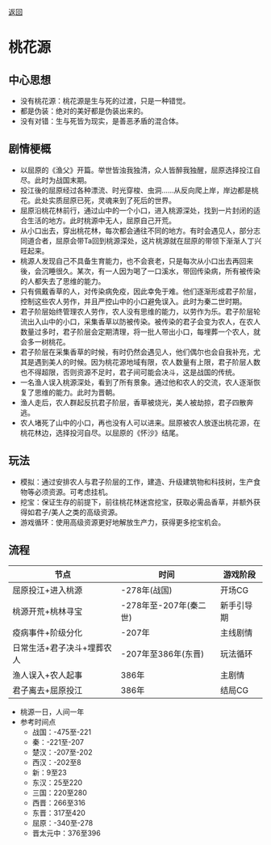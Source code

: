 [返回](README.md)

# 桃花源
## 中心思想
- 没有桃花源：桃花源是生与死的过渡，只是一种错觉。
- 都是伪装：绝对的美好都是伪装出来的。
- 没有对错：生与死皆为现实，是善恶矛盾的混合体。

## 剧情梗概
- 以屈原的《渔父》开篇。举世皆浊我独清，众人皆醉我独醒，屈原选择投江自尽。此时为战国末期。
- 投江後的屈原经过各种漂流、时光穿梭、虫洞……从反向爬上岸，岸边都是桃花。此处实质屈原已死，灵魂来到了死后的世界。
- 屈原沿桃花林前行，通过山中的一个小口，进入桃源深处，找到一片封闭的适合生活的地方。此时桃源中无人，屈原自己开荒。
- 从小口出去，穿出桃花林，每次都会通往不同的地方。有时会遇见人，部分志同道合者，屈原会带Ta回到桃源深处，这片桃源就在屈原的带领下渐渐人丁兴旺起来。
- 桃源人发现自己不具备生育能力，也不会衰老，只是每次从小口出去再回来後，会沉睡很久。某次，有一人因为喝了一口溪水，带回传染病，所有被传染的人都失去了思维的能力。
- 只有佩戴香草的人，对传染病免疫，因此幸免于难。他们逐渐形成君子阶层，控制这些农人劳作，并且严控山中的小口避免误入。此时为秦二世时期。
- 君子阶层始终管理农人劳作，农人没有思维的能力，以劳作为乐。君子阶层轮流出入山中的小口，采集香草以防被传染。被传染的君子会变为农人，在农人数量过多时，君子阶层会定期清理，将一批人带出小口，每埋葬一个农人，就会多一树桃花。
- 君子阶层在采集香草的时候，有时仍然会遇见人，他们偶尔也会自我补充，尤其是遇到美人的时候。因为桃花源地域有限，农人数量有上限，君子阶层人数也不得超限，否则资源不足时，君子间可能会决斗，这是战国的传统。
- 一名渔人误入桃源深处，看到了所有景象。通过他和农人的交流，农人逐渐恢复了思维的能力。此时为晋朝。
- 渔人走后，农人群起反抗君子阶层，香草被烧光，美人被劫掠，君子四散奔逃。
- 农人堵死了山中的小口，再也没有人可以进来。屈原被农人放逐出桃花源，在桃花林边，选择投河自尽。以屈原的《怀沙》结尾。

## 玩法
- 模拟：通过安排农人与君子阶层的工作，建造、升级建筑物和科技树，生产食物等必须资源。可考虑挂机。
- 挖宝：保证生存的前提下，前往桃花林迷宫挖宝，获取必需品香草，并额外获得如君子/美人之类的高级资源。
- 游戏循环：使用高级资源更好地解放生产力，获得更多挖宝机会。

## 流程

节点|时间|游戏阶段
--|--|--
屈原投江+进入桃源|-278年(战国)|开场CG
桃源开荒+桃林寻宝|-278年至-207年(秦二世)|新手引导期
疫病事件+阶级分化|-207年|主线剧情
日常生活+君子决斗+埋葬农人|-207年至386年(东晋)|玩法循环
渔人误入+农人起事|386年|主剧情
君子离去+屈原投江|386年|结局CG

- 桃源一日，人间一年
- 参考时间点
	- 战国：-475至-221
	- 秦：-221至-207
	- 楚汉：-207至-202
	- 西汉：-202至8
	- 新：9至23
	- 东汉：25至220
	- 三国：220至280
	- 西晋：266至316
	- 东晋：317至420
	- 屈原：-340至-278
	- 晋太元中：376至396